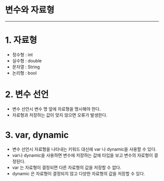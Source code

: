 # 변수와 자료형

---

# 1. 자료형
- 정수형 : int
- 실수형 : double
- 문자열 : String
- 논리형 : bool

# 2. 변수 선언
- 변수 선언시 변수 명 앞에 자료형을 명시해야 한다.
- 자료형과 저장하는 값이 맞지 않으면 오류가 발생한다.

# 3. var, dynamic
- 변수 선언시 자료형을 나타내는 키워드 대신에 var 나 dynamic을 사용할 수 있다.
- var나 dynamic을 사용하면 변수에 저장하는 값에 타입을 보고 변수의 자료형이 결정된다.
- var 는 자료형이 결정되면 다른 자료형의 값을 저장할 수 없다.
- dynamic 은 자료형이 결정되지 않고 다양한 자료형의 값을 저장할 수 있다.